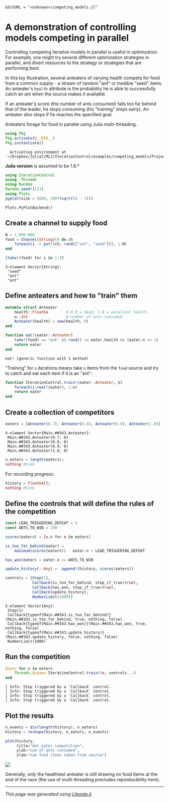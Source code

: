```@meta
EditURL = "<unknown>/competing_models.jl"
```

# A demonstration of controlling models competing in parallel

Controlling competing iterative models in parallel is useful in
optimization. For example, one might try several different
optimization strategies in parallel, and divert resources to the
strategy or strategies that are performing best.

In this toy illustration, several anteaters of varying health
compete for food from a common supply - a stream of random "ant" or
inedible "seed" items. An anteater's `health` attribute is the
probability he is able to successfully catch an ant when the
source makes it available.

If an anteater's score (the number of ants consumed) falls too far
behind that of the leader, he stops consuming (his "training" stops
early). An anteater also stops if he reaches the specified goal.

Anteaters forage for food in parallel using Julia multi-threading.

```julia
using Pkg
Pkg.activate(@__DIR__)
Pkg.instantiate()
```

```
  Activating environment at `~/Dropbox/Julia7/MLJ/IterationControl/examples/competing_models/Project.toml`

```

**Julia version** is assumed to be 1.6.*

```julia
using IterationControl
using .Threads
using Random
Random.seed!(123)
using Plots
pyplot(size = (600, 300*(sqrt(5) - 1)))
```

```
Plots.PyPlotBackend()
```

## Create a channel to supply food

```julia
N = 1_000_000
food = Channel{String}() do ch
    foreach(i -> put!(ch, rand(["ant", "seed"])), 1:N)
end

[take!(food) for i in 1:3]
```

```
3-element Vector{String}:
 "seed"
 "ant"
 "ant"
```

## Define anteaters and how to "train" them

```julia
mutable struct Anteater
    health::Float64        # 0.0 = dead; 1.0 = excellent health
    n::Int                 # number of ants consumed
    Anteater(health) = new(health, 0)
end

function eat!(eater::Anteater)
    take!(food) == "ant" && rand() <= eater.health && (eater.n += 1)
    return eater
end
```

```
eat! (generic function with 1 method)
```

"Training" for `n` iterations means take `n` items from the `food`
 source and try to catch and eat each item if it is an "ant":

```julia
function IterationControl.train!(eater::Anteater, n)
    foreach(i->eat!(eater), 1:n)
    return eater
end
```

## Create a collection of competitors

```julia
eaters = [Anteater(0.7), Anteater(0.8), Anteater(0.9), Anteater(1.0)]
```

```
4-element Vector{Main.##343.Anteater}:
 Main.##343.Anteater(0.7, 0)
 Main.##343.Anteater(0.8, 0)
 Main.##343.Anteater(0.9, 0)
 Main.##343.Anteater(1.0, 0)
```

```julia
n_eaters = length(eaters);
nothing #hide
```

For recording progress:

```julia
history = Float64[];
nothing #hide
```

## Define the controls that will define the rules of the competition

```julia
const LEAD_TRIGGERING_DEFEAT = 5
const ANTS_TO_WIN = 100

scores(eaters) = [e.n for e in eaters]

is_too_far_behind(eater) =
    maximum(scores(eaters)) - eater.n > LEAD_TRIGGERING_DEFEAT

has_won(eater) = eater.n >= ANTS_TO_WIN

update_history(::Any) =  append!(history, scores(eaters))

controls = [Step(1),
            Callback(is_too_far_behind, stop_if_true=true),
            Callback(has_won, stop_if_true=true),
            Callback(update_history),
            NumberLimit(1000)]
```

```
5-element Vector{Any}:
 Step(1)
 Callback{typeof(Main.##343.is_too_far_behind)}(Main.##343.is_too_far_behind, true, nothing, false)
 Callback{typeof(Main.##343.has_won)}(Main.##343.has_won, true, nothing, false)
 Callback{typeof(Main.##343.update_history)}(Main.##343.update_history, false, nothing, false)
 NumberLimit(1000)
```

## Run the competition

```julia
@sync for e in eaters
    Threads.@spawn IterationControl.train!(e, controls...)
end
```

```
[ Info: Stop triggered by a `Callback` control. 
[ Info: Stop triggered by a `Callback` control. 
[ Info: Stop triggered by a `Callback` control. 
[ Info: Stop triggered by a `Callback` control. 

```

## Plot the results

```julia
n_events = div(length(history), n_eaters)
history = reshape(history, n_eaters, n_events)'

plot(history,
     title="Ant eater competition",
     ylab="num of ants consumed",
     xlab="num food items taken from source")
```
![](345148935.png)

Generally, only the healthiest anteater is still drawing on food
items at the end of the race (the use of multi-threading precludes
reproducibility here).

---

*This page was generated using [Literate.jl](https://github.com/fredrikekre/Literate.jl).*

